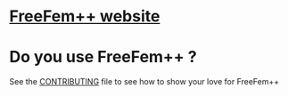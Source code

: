 # [FreeFem++ website](https://freefem.org/)

# Do you use FreeFem++ ?

See the [CONTRIBUTING](CONTRIBUTING.md) file to see how to show your love for FreeFem++
